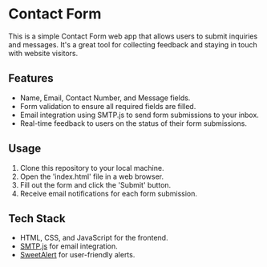 # Contact Form

This is a simple Contact Form web app that allows users to submit inquiries and messages. It's a great tool for collecting feedback and staying in touch with website visitors.

## Features

- Name, Email, Contact Number, and Message fields.
- Form validation to ensure all required fields are filled.
- Email integration using SMTP.js to send form submissions to your inbox.
- Real-time feedback to users on the status of their form submissions.

## Usage

1. Clone this repository to your local machine.
2. Open the 'index.html' file in a web browser.
3. Fill out the form and click the 'Submit' button.
4. Receive email notifications for each form submission.

## Tech Stack

- HTML, CSS, and JavaScript for the frontend.
- [SMTP.js](https://smtpjs.com/) for email integration.
- [SweetAlert](https://sweetalert.js.org/) for user-friendly alerts.